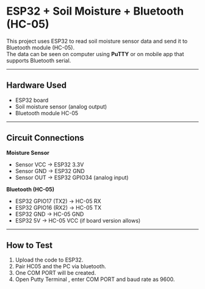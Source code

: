 # ESP32 + Soil Moisture + Bluetooth (HC-05)

This project uses ESP32 to read soil moisture sensor data and send it to Bluetooth module (HC-05).  
The data can be seen on computer using **PuTTY** or on mobile app that supports Bluetooth serial.

---

## Hardware Used
- ESP32 board  
- Soil moisture sensor (analog output)  
- Bluetooth module HC-05  


---

## Circuit Connections

**Moisture Sensor**
- Sensor VCC → ESP32 3.3V  
- Sensor GND → ESP32 GND  
- Sensor OUT → ESP32 GPIO34 (analog input)

**Bluetooth (HC-05)**
- ESP32 GPIO17 (TX2) → HC-05 RX  
- ESP32 GPIO16 (RX2) → HC-05 TX  
- ESP32 GND → HC-05 GND  
- ESP32 5V → HC-05 VCC (if board version allows)  

---

## How to Test
1. Upload the code to ESP32.
2. Pair HC05 and the PC via bluetooth.
3. One COM PORT will be created.
4. Open Putty Terminal , enter COM PORT and baud rate as 9600.

